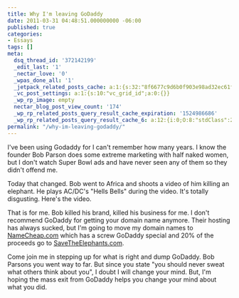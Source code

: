 ```yaml
---
title: Why I'm leaving GoDaddy
date: 2011-03-31 04:48:51.000000000 -06:00
published: true
categories:
- Essays
tags: []
meta:
  dsq_thread_id: '372142199'
  _edit_last: '1'
  _nectar_love: '0'
  _wpas_done_all: '1'
  _jetpack_related_posts_cache: a:1:{s:32:"8f6677c9d6b0f903e98ad32ec61f8deb";a:2:{s:7:"expires";i:1506007543;s:7:"payload";a:3:{i:0;a:1:{s:2:"id";i:1193;}i:1;a:1:{s:2:"id";i:5870;}i:2;a:1:{s:2:"id";i:655;}}}}
  _vc_post_settings: a:1:{s:10:"vc_grid_id";a:0:{}}
  _wp_rp_image: empty
  nectar_blog_post_view_count: '174'
  _wp_rp_related_posts_query_result_cache_expiration: '1524986686'
  _wp_rp_related_posts_query_result_cache_6: a:12:{i:0;O:8:"stdClass":2:{s:7:"post_id";s:4:"4423";s:5:"score";s:18:"58.826323593589315";}i:1;O:8:"stdClass":2:{s:7:"post_id";s:3:"421";s:5:"score";s:17:"14.15127657664965";}i:2;O:8:"stdClass":2:{s:7:"post_id";s:4:"1244";s:5:"score";s:18:"13.959826168753855";}i:3;O:8:"stdClass":2:{s:7:"post_id";s:4:"3563";s:5:"score";s:18:"13.349499694368033";}i:4;O:8:"stdClass":2:{s:7:"post_id";s:3:"843";s:5:"score";s:18:"12.573531807633964";}i:5;O:8:"stdClass":2:{s:7:"post_id";s:4:"1193";s:5:"score";s:18:"12.127244705005547";}i:6;O:8:"stdClass":2:{s:7:"post_id";s:3:"226";s:5:"score";s:18:"11.782059702383707";}i:7;O:8:"stdClass":2:{s:7:"post_id";s:3:"377";s:5:"score";s:18:"11.762601591412048";}i:8;O:8:"stdClass":2:{s:7:"post_id";s:4:"8192";s:5:"score";s:18:"11.266591944678192";}i:9;O:8:"stdClass":2:{s:7:"post_id";s:4:"1778";s:5:"score";s:18:"11.266591944678192";}i:10;O:8:"stdClass":2:{s:7:"post_id";s:3:"145";s:5:"score";s:18:"11.266591944678192";}i:11;O:8:"stdClass":2:{s:7:"post_id";s:4:"4954";s:5:"score";s:18:"10.529866216886337";}}
permalink: "/why-im-leaving-godaddy/"
---
```

<p>I've been using Godaddy for I can't remember how many years. I know the founder Bob Parson does some extreme marketing with half naked women, but I don't watch Super Bowl ads and have never seen any of them so they didn't offend me.</p>
<p>Today that changed. Bob went to Africa and shoots a video of him killing an elephant. He plays AC/DC's "Hells Bells" during the video. It's totally disgusting. Here's the video.</p>
<p><script src="http://www.video.me/Embed.ashx?vid=380843&amp;width=640&amp;height=382&amp;autoplay=false&amp;LoopCount=0" type="text/javascript"></script></p>
<p>That is for me. Bob killed his brand, killed his business for me. I don't recommend GoDaddy for getting your domain name anymore. Their hosting has always sucked, but I'm going to move my domain names to <a href="http://NameCheap.com" rel="nofollow">NameCheap.com</a> which has a screw GoDaddy special and 20% of the proceeds go to <a href="http://savetheelephants.com/" rel="nofollow">SaveTheElephants.com</a>.</p>
<p>Come join me in stepping up for what is right and dump GoDaddy. Bob Parsons you went way to far. But since you state "you should never sweat what others think about you", I doubt I will change your mind. But, I'm hoping the mass exit from GoDaddy helps you change your mind about what you did.</p>
